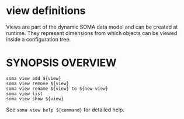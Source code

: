 # view definitions

Views are part of the dynamic SOMA data model and can be created at
runtime. They represent dimensions from which objects can be viewed
inside a configuration tree.

# SYNOPSIS OVERVIEW

```
soma view add ${view}
soma view remove ${view}
soma view rename ${view} to ${new-view}
soma view list
soma view show ${view}
```

See `soma view help ${command}` for detailed help.
